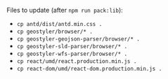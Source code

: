 Files to update (after `npm run pack:lib`):

* `cp antd/dist/antd.min.css .`
* `cp geostyler/browser/* .`
* `cp geostyler-geojson-parser/browser/* .`
* `cp geostyler-sld-parser/browser/* .`
* `cp geostyler-wfs-parser/browser/* .`
* `cp react/umd/react.production.min.js .`
* `cp react-dom/umd/react-dom.production.min.js .`
